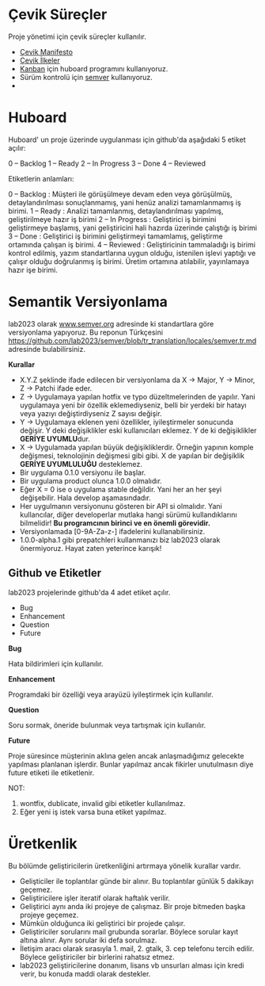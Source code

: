# Çevik Süreçler

Proje yönetimi için çevik süreçler kullanılır.

* [Çevik Manifesto](http://agilemanifesto.org/iso/tr/)
* [Çevik İlkeler](http://agilemanifesto.org/iso/tr/principles.html)
* [Kanban](http://kanban.lab2023.com) için huboard programını kullanıyoruz.
* Sürüm kontrolü için [semver](http://semver.org/) kullanıyoruz.
* 

# Huboard

Huboard' un proje üzerinde uygulanması için github'da aşağıdaki 5 etiket açılır:

0 – Backlog
1 – Ready
2 – In Progress
3 – Done
4 – Reviewed

Etiketlerin anlamları:

0 – Backlog : Müşteri ile görüşülmeye devam eden veya görüşülmüş, detaylandırılması sonuçlanmamış, yani henüz analizi tamamlanmamış iş birimi.
1 – Ready : Analizi tamamlanmış, detaylandırılması yapılmış, geliştirilmeye hazır iş birimi
2 – In Progress : Geliştirici iş birimini geliştirmeye başlamış, yani geliştiricini hali hazırda üzerinde çalıştığı iş birimi
3 – Done : Geliştirici iş birimini geliştirmeyi tamamlamış, geliştirme ortamında çalışan iş birimi.
4 – Reviewed : Geliştiricinin tammaladığı iş birimi kontrol edilmiş, yazım standartlarına uygun olduğu, istenilen işlevi yaptığı ve çalışır olduğu doğrulanmış iş birimi. Üretim ortamına atılabilir, yayınlamaya hazır işe birimi.

# Semantik Versiyonlama

lab2023 olarak www.semver.org adresinde ki standartlara göre versiyonlama yapıyoruz. Bu reponun Türkçesini https://github.com/lab2023/semver/blob/tr_translation/locales/semver.tr.md adresinde bulabilirsiniz.

**Kurallar**

* X.Y.Z şeklinde ifade edilecen bir versiyonlama da X -> Major, Y -> Minor, Z -> Patchi ifade eder.
* Z -> Uygulamaya yapılan hotfix ve typo düzeltmelerinden de yapılır. Yani uygulamaya yeni bir özellik eklemediyseniz, belli bir yerdeki bir hatayı veya yazıyı değiştirdiyseniz Z sayısı değişir.
* Y -> Uygulamaya eklenen yeni özellikler, iyileştirmeler sonucunda değişir. Y deki değişiklikler eski kullanıcıları eklemez. Y de ki değişiklikler **GERİYE UYUMLU**dur.
* X -> Uygulamada yapılan büyük değişikliklerdir. Örneğin yapının komple değişmesi, teknolojinin değişmesi gibi gibi. X de yapılan bir değişiklik **GERİYE UYUMLULUĞU** desteklemez.
* Bir uygulama 0.1.0 versiyonu ile başlar. 
* Bir uygulama product olunca 1.0.0 olmalıdır. 
* Eğer X = 0 ise o uygulama stable değildir. Yani her an her şeyi değişebilir. Hala develop aşamasındadır.
* Her uygulmanın versiyonunu gösteren bir API si olmalıdır. Yani kullancılar, diğer developerlar mutlaka hangi sürümü kullandıklarını bilmelidir! **Bu programcının birinci ve en önemli görevidir.**
* Versiyonlamada [0-9A-Za-z-] ifadelerini kullanabilirsiniz.
* 1.0.0-alpha.1 gibi prepatchleri kullanmanızı biz lab2023 olarak önermiyoruz. Hayat zaten yeterince karışık!

## Github ve Etiketler

lab2023 projelerinde github'da 4 adet etiket açılır.

* Bug 
* Enhancement
* Question
* Future

**Bug**

Hata bildirimleri için kullanılır.

**Enhancement**

Programdaki bir özelliği veya arayüzü iyileştirmek için kullanılır.

**Question**

Soru sormak, öneride bulunmak veya tartışmak için kullanılır.

**Future**

Proje süresince müşterinin aklına gelen ancak anlaşmadığımız gelecekte yapılması planlanan işlerdir. Bunlar yapılmaz ancak fikirler unutulmasın diye future etiketi ile etiketlenir.

NOT: 

1. wontfix, dublicate, invalid gibi etiketler kullanılmaz. 
2. Eğer yeni iş istek varsa buna etiket yapılmaz. 

# Üretkenlik

Bu bölümde geliştiricilerin üretkenliğini artırmaya yönelik kurallar vardır.

* Gelişticiler ile toplantılar günde bir alınır. Bu toplantılar günlük 5 dakikayı geçemez.
* Geliştiricilere işler iteratif olarak haftalık verilir.
* Geliştirici aynı anda iki projeye de çalışmaz. Bir proje bitmeden başka projeye geçemez.
* Mümkün olduğunca iki geliştirici bir projede çalışır.
* Geliştiriciler sorularını mail grubunda sorarlar. Böylece sorular kayıt altına alınır. Aynı sorular iki defa sorulmaz.
* İletişim aracı olarak sırasıyla 1. mail, 2. gtalk, 3. cep telefonu tercih edilir. Böylece geliştiriciler bir birlerini rahatsız etmez.
* lab2023 geliştiricilerine donanım, lisans vb unsurları alması için kredi verir, bu konuda maddi olarak destekler.
